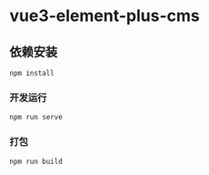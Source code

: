 # vue3-element-plus-cms

## 依赖安装
```
npm install
```

### 开发运行
```
npm run serve
```

### 打包
```
npm run build
```

### 
